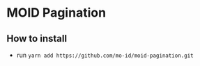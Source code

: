 # MOID Pagination

## How to install

- run `yarn add https://github.com/mo-id/moid-pagination.git`
